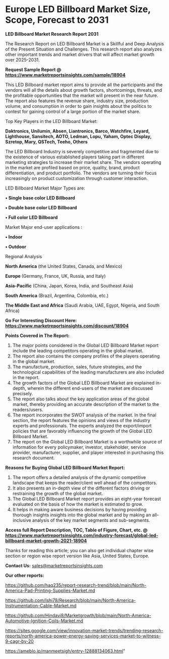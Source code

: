 # Europe LED Billboard Market Size, Scope, Forecast to 2031

<strong>LED Billboard Market Research Report 2031</strong>

The Research Report on LED Billboard Market is a Skillful and Deep Analysis of the Present Situation and Challenges. This research report also analyzes other important trends and market drivers that will affect market growth over 2025-2031.

<strong>Request Sample Report @ <a href=https://www.marketreportsinsights.com/sample/18904>https://www.marketreportsinsights.com/sample/18904</a></strong>

This LED Billboard market report aims to provide all the participants and the vendors will all the details about growth factors, shortcomings, threats, and the profitable opportunities that the market will present in the near future. The report also features the revenue share, industry size, production volume, and consumption in order to gain insights about the politics to contest for gaining control of a large portion of the market share.

Top Key Players in the LED Billboard Market:

<strong>Daktronics, Unilumin, Absen, Liantronics, Barco, Watchfire, Leyard, Lighthouse, Sansitech, AOTO, Ledman, Lopu, Yaham, Optec Display, Szretop, Mary, QSTech, Teeho, Others</strong>

The LED Billboard Industry is severely competitive and fragmented due to the existence of various established players taking part in different marketing strategies to increase their market share. The vendors operating in the market are profiled based on price, quality, brand, product differentiation, and product portfolio. The vendors are turning their focus increasingly on product customization through customer interaction.

LED Billboard Market Major Types are:

<strong>• Single base color LED Billboard

• Double base color LED Billboard

• Full color LED Billboard</strong>

Market Major end-user applications :

<strong>• Indoor

• Outdoor</strong>

Regional Analysis

</u><strong><b>North America</b></strong> (the United States, Canada, and Mexico)

<strong><b>Europe </b></strong>(Germany, France, UK, Russia, and Italy)

<strong><b>Asia-Pacific</b></strong> (China, Japan, Korea, India, and Southeast Asia)

<strong><b>South America</b></strong> (Brazil, Argentina, Colombia, etc.)

<strong><b>The Middle East and Africa</b></strong> (Saudi Arabia, UAE, Egypt, Nigeria, and South Africa)

<strong>Go For Interesting Discount Here: <a href=https://www.marketreportsinsights.com/discount/18904>https://www.marketreportsinsights.com/discount/18904</a></strong>

<strong>Points Covered in The Report:</strong>
<ol>
  <li>The major points considered in the Global LED Billboard Market report include the leading competitors operating in the global market.</li>
  <li>The report also contains the company profiles of the players operating in the global market.</li>
  <li>The manufacture, production, sales, future strategies, and the technological capabilities of the leading manufacturers are also included in the report.</li>
  <li>The growth factors of the Global LED Billboard Market are explained in-depth, wherein the different end-users of the market are discussed precisely.</li>
  <li>The report also talks about the key application areas of the global market, thereby providing an accurate description of the market to the readers/users.</li>
  <li>The report incorporates the SWOT analysis of the market. In the final section, the report features the opinions and views of the industry experts and professionals. The experts analyzed the export/import policies that are favorably influencing the growth of the Global LED Billboard Market.</li>
  <li>The report on the Global LED Billboard Market is a worthwhile source of information for every policymaker, investor, stakeholder, service provider, manufacturer, supplier, and player interested in purchasing this research document.</li>
</ol>
<strong>Reasons for Buying Global LED Billboard Market Report:</strong>

<ol>
  <li>The report offers a detailed analysis of the dynamic competitive landscape that keeps the reader/client well ahead of the competitors.</li>
  <li>It also presents an in-depth view of the different factors driving or restraining the growth of the global market.</li>
  <li>The Global LED Billboard Market report provides an eight-year forecast evaluated on the basis of how the market is estimated to grow.</li>
  <li>It helps in making aware business decisions by having providing thorough insights insights into the global market and by making an all-inclusive analysis of the key market segments and sub-segments.</li>
</ol>
<strong>Access full Report Description, TOC, Table of Figure, Chart, etc. @ <a href=https://www.marketreportsinsights.com/industry-forecast/global-led-billboard-market-growth-2021-18904>https://www.marketreportsinsights.com/industry-forecast/global-led-billboard-market-growth-2021-18904</a></strong>


Thanks for reading this article; you can also get individual chapter wise section or region wise report version like Asia, United States, Europe.

<strong>Contact Us:</strong>
sales@marketreportsinsights.com

<strong>Our other reports:</strong>

<a href=https://github.com/haq235/report-research-trend/blob/main/North-America-Pad-Printing-Supplies-Market.md>https://github.com/haq235/report-research-trend/blob/main/North-America-Pad-Printing-Supplies-Market.md</a>

<a href=https://github.com/Ishi78/Research/blob/main/North-America-Instrumentation-Cable-Market.md>https://github.com/Ishi78/Research/blob/main/North-America-Instrumentation-Cable-Market.md</a>

<a href=https://github.com/Hindavi8/Marketgrowth/blob/main/North-America-Automotive-Ignition-Coils-Market.md>https://github.com/Hindavi8/Marketgrowth/blob/main/North-America-Automotive-Ignition-Coils-Market.md</a>

<a href=https://sites.google.com/view/innovation-market-trends/trending-research-reports/north-america-power-energy-saving-services-market-to-witness-9-cagr-by-20>https://sites.google.com/view/innovation-market-trends/trending-research-reports/north-america-power-energy-saving-services-market-to-witness-9-cagr-by-20</a>

<a href=https://ameblo.jp/manmeetsigh/entry-12888134063.html>https://ameblo.jp/manmeetsigh/entry-12888134063.html</a>"
